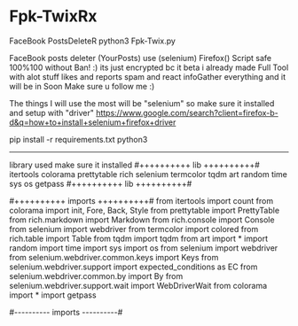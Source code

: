 # Fpk-TwixRx
FaceBook PostsDeleteR
python3 Fpk-Twix.py

FaceBook posts deleter (YourPosts) use (selenium) Firefox()
Script safe 100%100 without Ban! :)
its just encrypted bc it beta i already made Full Tool with alot stuff likes and reports spam and react infoGather everything and it will be in Soon Make sure u follow me :)

The things I will use the most will be "selenium" so make sure it installed and setup with "driver" https://www.google.com/search?client=firefox-b-d&q=how+to+install+selenium+firefox+driver

pip install -r requirements.txt 
python3

----------------

library used make sure it installed 
#++++++++++ lib ++++++++++#
itertools
colorama
prettytable
rich
selenium
termcolor
tqdm
art
random
time
sys
os
getpass
#++++++++++ lib ++++++++++#

#++++++++++ imports ++++++++++#
from itertools import count
from colorama import init, Fore, Back, Style
from prettytable import PrettyTable
from rich.markdown import Markdown
from rich.console import Console
from selenium import webdriver
from termcolor import colored
from rich.table import Table
from tqdm import tqdm
from art import *
import random
import time
import sys
import os
from selenium import webdriver
from selenium.webdriver.common.keys import Keys
from selenium.webdriver.support import expected_conditions as EC
from selenium.webdriver.common.by import By
from selenium.webdriver.support.wait import WebDriverWait
from colorama import *
import getpass

#---------- imports ----------#
